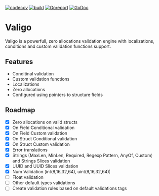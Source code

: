 [![codecov](https://codecov.io/gh/Insei/valigo/graph/badge.svg?token=TK4XN3I2Q6)](https://codecov.io/gh/Insei/valigo)
[![build](https://github.com/Insei/valigo/actions/workflows/go.yml/badge.svg)](https://github.com/Insei/valigo/actions/workflows/go.yml)
[![Goreport](https://goreportcard.com/badge/github.com/insei/valigo)](https://goreportcard.com/report/github.com/insei/valigo)
[![GoDoc](https://godoc.org/github.com/insei/valigo?status.svg)](https://godoc.org/github.com/insei/valigo)
# Valigo 
Valigo is a powerfull, zero allocations validation engine with localizations, conditions and custom validation functions support.
## Features
* Conditinal validation
* Custom validation functions
* Localizations
* Zero allocations
* Configured using pointers to structure fields
## Roadmap
* [x] Zero allocations on valid structs
* [x] On Field Conditional validation
* [x] On Field Custom validation
* [x] On Struct Conditional validation
* [x] On Struct Custom validation
* [x] Error translations
* [x] Strings (MaxLen, MinLen, Required, Regexp Pattern, AnyOf, Custom) and Strings Slices validation
* [x] UUID and UUID Slices validation
* [x] Num Validation (int(8,16,32,64), uint(8,16,32,64))
* [ ] Float validation
* [ ] Other default types validations
* [ ] Create validation rules based on default validations tags
